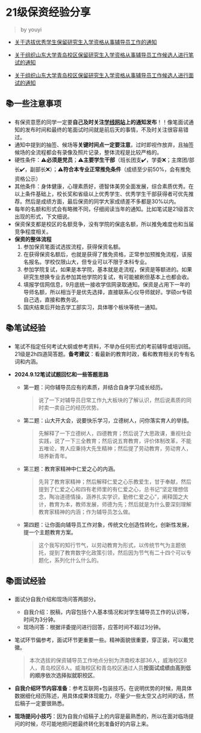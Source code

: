 # 21级保资经验分享

> by youyi

- [关于选拔优秀学生保留研究生入学资格从事辅导员工作的通知](https://www.online.sdu.edu.cn/content.jsp?urltype=news.NewsContentUrl&wbtreeid=1016&wbnewsid=26348)

- [关于组织山东大学青岛校区保留研究生入学资格从事辅导员工作候选人进行笔试的通知](https://www.onlineqd.sdu.edu.cn/tz_content.jsp?urltype=news.NewsContentUrl&wbtreeid=1025&wbnewsid=14136)
- [关于组织山东大学青岛校区保留研究生入学资格从事辅导员工作候选人进行面试的通知](https://www.onlineqd.sdu.edu.cn/tz_content.jsp?urltype=news.NewsContentUrl&wbtreeid=1007&wbnewsid=14143)

## 📚一些注意事项

- 有保资意愿的同学一定要**自己及时关注[学线网站](https://www.onlineqd.sdu.edu.cn/list.jsp?totalpage=74&PAGENUM=10&urltype=tree.TreeTempUrl&wbtreeid=1007)上的通知发布**！！像笔面试通知的发布时间和最终的笔面试时间就是前后天的事情，不及时关注很容易错过。
- 通知中提到的抽签、候场等**关键时间点一定要注意**，过时即视作放弃，且抽签候场的全流程都会有录像及照片记录，整体流程是比较严格的。
- 硬性条件：**⚠️必须是党员**；⚠️**主要学生干部**（班长团支✔️，学委❌；主席团/部长✔️，副部长❌）；⚠️**符合本专业正常推免条件**（成绩至少前50%，会有推免资格公示）
- 其他条件：身体健康，心理素质好，德智体美劳全面发展，综合素质优秀。在以上条件基础上，校长奖和省级以上优秀学生、优秀学生干部获得者可优先推荐。然后是成绩方面，最后保资的同学大家成绩差不多都是30%以内。
- 每年的名额和形式会有略微不同，仔细阅读当年的通知。比如笔试是21级首次出现的形式，下文细说。
- 保资保支都是校区的名额竞争，没有学院的保底名额，所以推免难度也和当届竞争程度相关。
- **保资的整体流程**
  1. 参加保资笔面试选拔流程，获得保资名额。
  2. 在获得保资名额后，也就是获得了推免资格，正常参加预推免流程，该报名报名。学校仅限山大，但专业可以不限于本科专业。
  3. 参加学院复试，如果是本学院，基本就是走流程，保资是等额进的。如果研究生想换专业去参加其他学院的复试，有可能被刷但基本上也都会收。
  4. 填报学信网信息，9月底统一接收学信网录取通知。保资是占用下一年的导师名额，所以相当于是优先选择，直接联系心仪导师就好。学硕or专硕自己选，直接和教务说。
  5. 国庆结束后开始去学工部实习，具体哪个板块等统一通知。

## 📚笔试经验

- 笔试不指定任何考试大纲或参考资料，不举办任何形式的考前辅导或培训班。21级是2h四道简答题。**备考建议**：看最新的教育时政，看和教育相关的专有名词和内涵。

- **2024.9.12笔试试题回忆和一些答题思路**

  - 第一题：问你辅导员应有的素质，并结合自身学习成长经历。

    > 说了一下对辅导员日常工作九大板块的了解认识，然后说素质的同时卖一卖自己的经历优势。

  - 第二题：山大开大会，说要快乐学习，立德树人，问你落实育人的举措。

    > 先解释了一下立德树人，四德教育；然后说了大思政课，重视社会实践，说了一下三全教育；然后说五育教育，评价体制改革，不能五唯论，育人应秉持大先生精神；然后提了劳动教育，劳动育人，培养新青年。

  - 第三题：教育家精神中仁爱之心的内涵。

    > 先背了教育家精神；然后解释仁爱之心乐教爱生，甘于奉献，然后提到了仁爱之心和四有老师里的有仁爱之心，总书记“坚定理想信念，陶冶道德情操，涵养扎实学识，勤修仁爱之心”，阐释国之大计，教育为本，教师发展，师德为先；然后就是为什么要深刻理解教育家精神的内涵；作为辅导员怎么做。

  - 第四题：让你面向辅导员工作对象，传统文化创造性转化，创新性发展，提一个主题教育方案。

    > 这个我写的知行节气，以劳动教育为形式，以传统节气为主题依托，提到了教育数字化政策引领，然后因为节气有二十四个可以专题化，系列化什么什么的。

## 📚面试经验

- 面试分自我介绍和现场问答两部分。
  - 自我介绍：脱稿，内容包括个人基本情况和对学生辅导员工作的认识等，时间为3分钟。
  - 现场问答：根据评委提问进行回答，应答时间不超过3分钟。

- 笔试环节偏参考，面试环节更重要一些。精神面貌很重要，穿正装，可以戴党徽。

  > 本次选拔的保资辅导员工作地点分别为济南校本部36人，威海校区8人，青岛校区6人。威海校区和青岛校区通过人员**按面试成绩由高到低的顺序依次选择拟就职校区**。

- **自我介绍环节内容准备**：参考互联网+包装技巧，在说明优势的时候，用具体数据细化经历陈述，用具体成果体现能力，尽量少一些太空又占时间的话，然后稿子一定要很熟悉。
- **现场提问小技巧**：因为自我介绍稿子上的内容是最熟悉的，所以在面对临场提问的时候，尽可能地把问题最终转化到准备好的内容上来。

